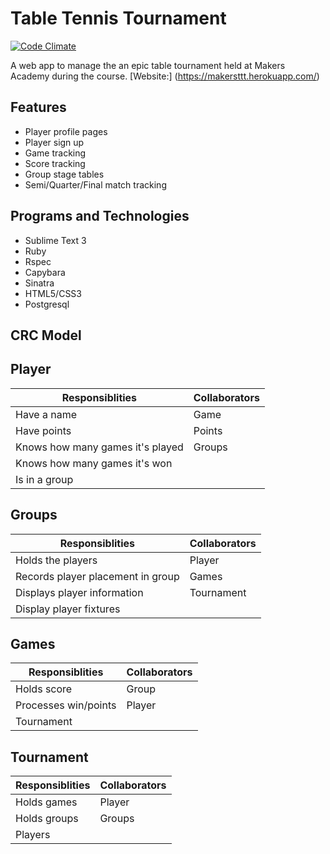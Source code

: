 Table Tennis Tournament
========================
[![Code Climate](https://codeclimate.com/github/NicolePell/tournament_prog/badges/gpa.svg)](https://codeclimate.com/github/NicolePell/tournament_prog)

A web app to manage the an epic table tournament held at Makers Academy during the course.
[Website:] (https://makersttt.herokuapp.com/)

Features
--------
- Player profile pages
- Player sign up
- Game tracking
- Score tracking
- Group stage tables
- Semi/Quarter/Final match tracking

Programs and Technologies
-------------------------
- Sublime Text 3
- Ruby
- Rspec
- Capybara
- Sinatra
- HTML5/CSS3
- Postgresql

CRC Model
----------
Player
---------
Responsiblities|Collaborators
---------------|-------------
Have a name | Game
Have points | Points
Knows how many games it's played | Groups
Knows how many games it's won |
Is in a group |

Groups
---------
Responsiblities|Collaborators
---------------|-------------
Holds the players | Player
Records player placement in group | Games
Displays player information | Tournament
Display player fixtures |

Games
---------
Responsiblities|Collaborators
---------------|-------------
Holds score | Group
Processes win/points | Player
 | Tournament

Tournament
-----------
Responsiblities|Collaborators
---------------|-------------
Holds games | Player
Holds groups | Groups
 | Players
